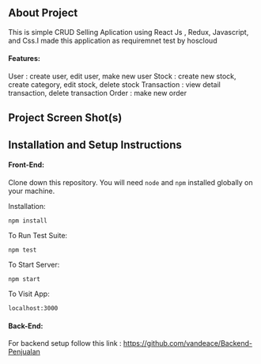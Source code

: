 
## About Project
This is simple CRUD Selling Aplication using React Js , Redux, Javascript, and Css.I made this application as requiremnet test by hoscloud 

#### Features:

User : create user, edit user, make new user
Stock : create new stock, create category, edit stock, delete stock
Transaction : view detail transaction, delete transaction
Order : make new order 

## Project Screen Shot(s)

## Installation and Setup Instructions

#### Front-End:  

Clone down this repository. You will need `node` and `npm` installed globally on your machine.  

Installation:

`npm install`  

To Run Test Suite:  

`npm test`  

To Start Server:

`npm start`  

To Visit App:

`localhost:3000`
#### Back-End:
For backend setup follow this link :
  https://github.com/vandeace/Backend-Penjualan
